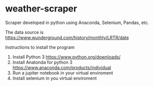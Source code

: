 # weather-scraper

Scraper developed in python using Anaconda, Selenium, Pandas, etc.

The data source is https://www.wunderground.com/history/monthly/LRTR/date

Instructions to install the program
1) Install Python 3 https://www.python.org/downloads/
2) Install Anatonda for python 3 https://www.anaconda.com/products/individual
3) Run a jupiter notebook in your virtual enviroment
4) Install selenium in you virtual enviroment 
